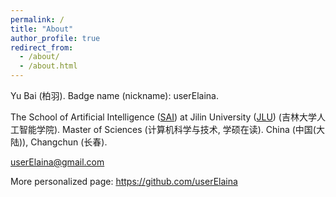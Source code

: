 ```yaml
---
permalink: /
title: "About"
author_profile: true
redirect_from: 
  - /about/
  - /about.html
---
```


Yu Bai (柏羽). Badge name (nickname): userElaina.

The School of Artificial Intelligence ([SAI](https://sai.jlu.edu.cn/en/index.htm)) at Jilin University ([JLU](https://www.jlu.edu.cn/#)) (吉林大学人工智能学院). Master of Sciences (计算机科学与技术, 学硕在读). China (中国(大陆)), Changchun (长春).

userElaina@gmail.com

More personalized page: https://github.com/userElaina
